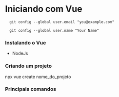 # Iniciando com Vue


```
  git config --global user.email "you@example.com"
```

```
  git config --global user.name "Your Name"
```

### Instalando o Vue

* NodeJs

### Criando um projeto

npx vue create nome_do_projeto

### Principais comandos

